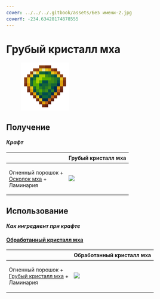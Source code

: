 ```yaml
---
cover: ../../../.gitbook/assets/Без имени-2.jpg
coverY: -234.63428174878555
---
```


# Грубый кристалл мха

<figure><img src="../../../.gitbook/assets/moss_gem_1_128.png" alt=""><figcaption></figcaption></figure>

## Получение

#### _Крафт_

| ㅤ                                                                                   | Грубый кристалл мха                            |
| ----------------------------------------------------------------------------------- | ---------------------------------------------- |
| <p>Огненный порошок +<br><a href="moss_shard.md">Осколок мха</a> +<br>Ламинария</p> | ![](../../../.gitbook/assets/moss\_gem\_1.png) |

## Использование

#### _Как ингредиент при крафте_

#### [Обработанный кристалл мха](moss\_gem\_2.md)

| ㅤ                                                                                           | Обработанный кристалл мха                      |
| ------------------------------------------------------------------------------------------- | ---------------------------------------------- |
| <p>Огненный порошок +<br><a href="moss_gem_1.md">Грубый кристалл мха</a> +<br>Ламинария</p> | ![](../../../.gitbook/assets/moss\_gem\_2.png) |

